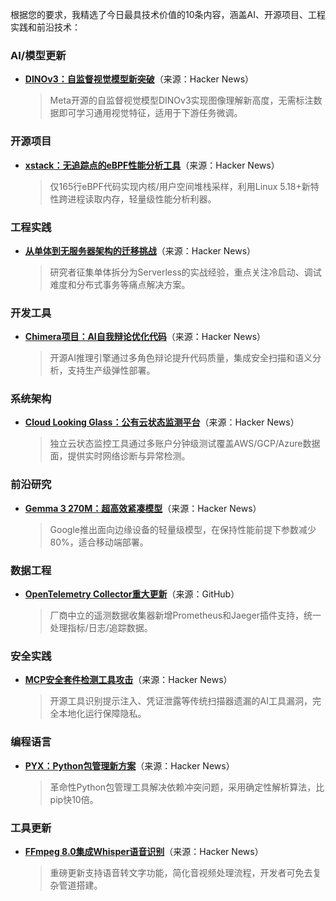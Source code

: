 根据您的要求，我精选了今日最具技术价值的10条内容，涵盖AI、开源项目、工程实践和前沿技术：

### AI/模型更新
- **[DINOv3：自监督视觉模型新突破](https://news.ycombinator.com/item?id=44904993)**（来源：Hacker News）  
  > Meta开源的自监督视觉模型DINOv3实现图像理解新高度，无需标注数据即可学习通用视觉特征，适用于下游任务微调。

### 开源项目
- **[xstack：无追踪点的eBPF性能分析工具](https://news.ycombinator.com/item?id=44906222)**（来源：Hacker News）  
  > 仅165行eBPF代码实现内核/用户空间堆栈采样，利用Linux 5.18+新特性跨进程读取内存，轻量级性能分析利器。

### 工程实践
- **[从单体到无服务器架构的迁移挑战](https://news.ycombinator.com/item?id=44903828)**（来源：Hacker News）  
  > 研究者征集单体拆分为Serverless的实战经验，重点关注冷启动、调试难度和分布式事务等痛点解决方案。

### 开发工具
- **[Chimera项目：AI自我辩论优化代码](https://news.ycombinator.com/item?id=44906567)**（来源：Hacker News）  
  > 开源AI推理引擎通过多角色辩论提升代码质量，集成安全扫描和语义分析，支持生产级弹性部署。

### 系统架构
- **[Cloud Looking Glass：公有云状态监测平台](https://news.ycombinator.com/item?id=44905640)**（来源：Hacker News）  
  > 独立云状态监控工具通过多账户分钟级测试覆盖AWS/GCP/Azure数据面，提供实时网络诊断与异常检测。

### 前沿研究
- **[Gemma 3 270M：超高效紧凑模型](https://news.ycombinator.com/item?id=44902148)**（来源：Hacker News）  
  > Google推出面向边缘设备的轻量级模型，在保持性能前提下参数减少80%，适合移动端部署。

### 数据工程
- **[OpenTelemetry Collector重大更新](https://github.com/open-telemetry/opentelemetry-collector)**（来源：GitHub）  
  > 厂商中立的遥测数据收集器新增Prometheus和Jaeger插件支持，统一处理指标/日志/追踪数据。

### 安全实践
- **[MCP安全套件检测工具攻击](https://news.ycombinator.com/item?id=44904974)**（来源：Hacker News）  
  > 开源工具识别提示注入、凭证泄露等传统扫描器遗漏的AI工具漏洞，完全本地化运行保障隐私。

### 编程语言
- **[PYX：Python包管理新方案](https://news.ycombinator.com/item?id=44892209)**（来源：Hacker News）  
  > 革命性Python包管理工具解决依赖冲突问题，采用确定性解析算法，比pip快10倍。

### 工具更新
- **[FFmpeg 8.0集成Whisper语音识别](https://news.ycombinator.com/item?id=44886647)**（来源：Hacker News）  
  > 重磅更新支持语音转文字功能，简化音视频处理流程，开发者可免去复杂管道搭建。